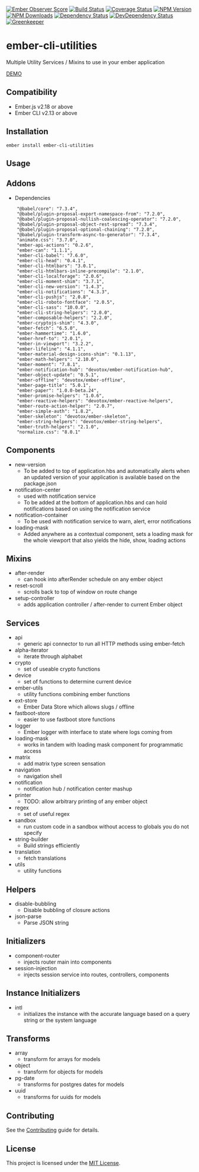 [![Ember Observer Score](http://emberobserver.com/badges/ember-cli-utilities.svg)](http://emberobserver.com/addons/ember-cli-utilities)
[![Build Status](https://travis-ci.org/devotox/ember-cli-utilities.svg)](http://travis-ci.org/devotox/ember-cli-utilities)
[![Coverage Status](https://codecov.io/gh/devotox/ember-cli-utilities/branch/master/graph/badge.svg)](https://codecov.io/gh/devotox/ember-cli-utilities)
[![NPM Version](https://badge.fury.io/js/ember-cli-utilities.svg)](http://badge.fury.io/js/ember-cli-utilities)
[![NPM Downloads](https://img.shields.io/npm/dm/ember-cli-utilities.svg)](https://www.npmjs.org/package/ember-cli-utilities)
[![Dependency Status](https://david-dm.org/devotox/ember-cli-utilities.svg)](https://david-dm.org/devotox/ember-cli-utilities)
[![DevDependency Status](https://david-dm.org/devotox/ember-cli-utilities/dev-status.svg)](https://david-dm.org/devotox/ember-cli-utilities#info=devDependencies)
[![Greenkeeper](https://badges.greenkeeper.io/devotox/ember-cli-utilities.svg)](https://greenkeeper.io/)

ember-cli-utilities
==============================================================================

Multiple Utility Services / Mixins to use in your ember application

[DEMO](https://devotox.github.io/ember-cli-utilities)

Compatibility
------------------------------------------------------------------------------

* Ember.js v2.18 or above
* Ember CLI v2.13 or above

Installation
------------------------------------------------------------------------------

```
ember install ember-cli-utilities
```

Usage
------------------------------------------------------------------------------

## Addons
* Dependencies
```
    "@babel/core": "7.3.4",
    "@babel/plugin-proposal-export-namespace-from": "7.2.0",
    "@babel/plugin-proposal-nullish-coalescing-operator": "7.2.0",
    "@babel/plugin-proposal-object-rest-spread": "7.3.4",
    "@babel/plugin-proposal-optional-chaining": "7.2.0",
    "@babel/plugin-transform-async-to-generator": "7.3.4",
    "animate.css": "3.7.0",
    "ember-api-actions": "0.2.6",
    "ember-can": "1.1.1",
    "ember-cli-babel": "7.6.0",
    "ember-cli-head": "0.4.1",
    "ember-cli-htmlbars": "3.0.1",
    "ember-cli-htmlbars-inline-precompile": "2.1.0",
    "ember-cli-localforage": "2.0.6",
    "ember-cli-moment-shim": "3.7.1",
    "ember-cli-new-version": "1.4.3",
    "ember-cli-notifications": "4.3.3",
    "ember-cli-pushjs": "2.0.8",
    "ember-cli-roboto-fontface": "2.0.5",
    "ember-cli-sass": "10.0.0",
    "ember-cli-string-helpers": "2.0.0",
    "ember-composable-helpers": "2.2.0",
    "ember-cryptojs-shim": "4.3.0",
    "ember-fetch": "6.5.0",
    "ember-hammertime": "1.6.0",
    "ember-href-to": "2.0.1",
    "ember-in-viewport": "3.2.2",
    "ember-lifeline": "4.1.1",
    "ember-material-design-icons-shim": "0.1.13",
    "ember-math-helpers": "2.10.0",
    "ember-moment": "7.8.1",
    "ember-notification-hub": "devotox/ember-notification-hub",
    "ember-object-update": "0.5.1",
    "ember-offline": "devotox/ember-offline",
    "ember-page-title": "5.0.1",
    "ember-paper": "1.0.0-beta.24",
    "ember-promise-helpers": "1.0.6",
    "ember-reactive-helpers": "devotox/ember-reactive-helpers",
    "ember-route-action-helper": "2.0.7",
    "ember-simple-auth": "1.8.2",
    "ember-skeleton": "devotox/ember-skeleton",
    "ember-string-helpers": "devotox/ember-string-helpers",
    "ember-truth-helpers": "2.1.0",
    "normalize.css": "8.0.1"
```

## Components
* new-version
    - To be added to top of application.hbs and automatically alerts when an updated version of your application is available based on the package.json
* notification-center
    - used with notification service
    - To be added at the bottom of application.hbs and can hold notifications based on using the notification service
* notification-container
    - To be used with notification service to warn, alert, error notifications
* loading-mask
    - Added anywhere as a contextual component, sets a loading mask for the whole viewport that also yields the hide, show, loading actions 

## Mixins
* after-render
    - can hook into afterRender schedule on any ember object
* reset-scroll
    - scrolls back to top of window on route change
* setup-controller
    - adds application controller / after-render to current Ember object

## Services
* api
    - generic api connector to run all HTTP methods using ember-fetch
* alpha-iterator
    - iterate through alphabet
* crypto
    - set of useable crypto functions
* device
    - set of functions to determine current device
* ember-utils
    - utility functions combining ember functions
* ext-store
    - Ember Data Store which allows slugs / offline
* fastboot-store
    - easier to use fastboot store functions
* logger
    - Ember logger with interface to state where logs coming from
* loading-mask
    - works in tandem with loading mask component for programmatic access
* matrix
    - add matrix type screen sensation
* navigation
    - navigation shell
* notification
    - notification hub / notification center mashup
* printer
    - TODO: allow arbitrary printing of any ember object
* regex
    - set of useful regex
* sandbox
    - run custom code in a sandbox without access to globals you do not specify
* string-builder
    - Build strings efficiently
* translation
    - fetch translations
* utils
    - utility functions

## Helpers
* disable-bubbling
    - Disable bubbling of closure actions
* json-parse 
    - Parse JSON string
## Initializers
* component-router
    - injects router main into components
* session-injection
    - injects session service into routes, controllers, components

## Instance Initializers
* intl
    - initializes the instance with the accurate language based on a query string or the system language

## Transforms
* array
    - transform for arrays for models
* object
    - transform for objects for models
* pg-date
    - transforms for postgres dates for models
* uuid
    - transforms for uuids for models

Contributing
------------------------------------------------------------------------------

See the [Contributing](CONTRIBUTING.md) guide for details.

License
------------------------------------------------------------------------------

This project is licensed under the [MIT License](LICENSE.md).
